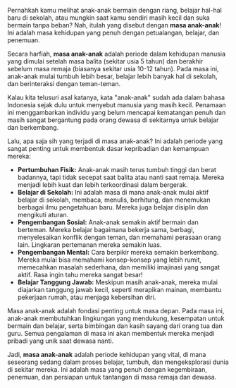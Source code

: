 Pernahkah kamu melihat anak-anak bermain dengan riang, belajar hal-hal baru di sekolah, atau mungkin saat kamu sendiri masih kecil dan suka bermain tanpa beban? Nah, itulah yang disebut dengan **masa anak-anak**! Ini adalah masa kehidupan yang penuh dengan petualangan, belajar, dan penemuan.

Secara harfiah, **masa anak-anak** adalah periode dalam kehidupan manusia yang dimulai setelah masa balita (sekitar usia 5 tahun) dan berakhir sebelum masa remaja (biasanya sekitar usia 10-12 tahun). Pada masa ini, anak-anak mulai tumbuh lebih besar, belajar lebih banyak hal di sekolah, dan berinteraksi dengan teman-teman.

Kalau kita telusuri asal katanya, kata "anak-anak" sudah ada dalam bahasa Indonesia sejak dulu untuk menyebut manusia yang masih kecil. Penamaan ini menggambarkan individu yang belum mencapai kematangan penuh dan masih sangat bergantung pada orang dewasa di sekitarnya untuk belajar dan berkembang.

Lalu, apa saja sih yang terjadi di masa anak-anak? Ini adalah periode yang sangat penting untuk membentuk dasar kepribadian dan kemampuan mereka:

- **Pertumbuhan Fisik:** Anak-anak masih terus tumbuh tinggi dan berat badannya, tapi tidak secepat saat balita atau nanti saat remaja. Mereka menjadi lebih kuat dan lebih terkoordinasi dalam bergerak.
- **Belajar di Sekolah:** Ini adalah masa di mana anak-anak mulai aktif belajar di sekolah, membaca, menulis, berhitung, dan menemukan berbagai ilmu pengetahuan baru. Mereka juga belajar disiplin dan mengikuti aturan.
- **Pengembangan Sosial:** Anak-anak semakin aktif bermain dan berteman. Mereka belajar bagaimana bekerja sama, berbagi, menyelesaikan konflik dengan teman, dan memahami perasaan orang lain. Lingkaran pertemanan mereka semakin luas.
- **Pengembangan Mental:** Cara berpikir mereka semakin berkembang. Mereka mulai bisa memahami konsep-konsep yang lebih rumit, memecahkan masalah sederhana, dan memiliki imajinasi yang sangat aktif. Rasa ingin tahu mereka sangat besar!
- **Belajar Tanggung Jawab:** Meskipun masih anak-anak, mereka mulai diajarkan tanggung jawab kecil, seperti merapikan mainan, membantu pekerjaan rumah, atau menjaga kebersihan diri.

Masa anak-anak adalah fondasi penting untuk masa depan. Pada masa ini, anak-anak membutuhkan lingkungan yang mendukung, kesempatan untuk bermain dan belajar, serta bimbingan dan kasih sayang dari orang tua dan guru. Semua pengalaman di masa ini akan membentuk mereka menjadi pribadi yang unik saat dewasa nanti.

Jadi, **masa anak-anak** adalah periode kehidupan yang vital, di mana seseorang sedang dalam proses belajar, tumbuh, dan mengeksplorasi dunia di sekitar mereka. Ini adalah masa yang penuh dengan kegembiraan, penemuan, dan persiapan untuk tantangan di masa remaja dan dewasa.